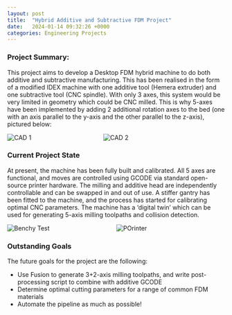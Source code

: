 ```yaml
---
layout: post
title:  "Hybrid Additive and Subtractive FDM Project"
date:   2024-01-14 09:32:26 +0000
categories: Engineering Projects
---
```

<!-- # RoboChess Project -->

### Project Summary:
This project aims to develop a Desktop FDM hybrid machine to do both additive and subtractive manufacturing. This has been realised in the form of a modified IDEX machine with one additive tool (Hemera extruder) and one subtractive tool (CNC spindle). With only 3 axes, this system would be very limited in geometry which could be CNC milled. This is why 5-axes have been implemented by adding 2 additional rotation axes to the bed (one with an axis parallel to the y-axis and the other parallel to the z-axis), pictured below:

<div style="display: grid; grid-template-columns: 0.44fr 0.56fr;">
  <img src="/assets/Masters/MachineCAD1.png" alt="CAD 1" style="max-width: 100%;">
  <img src="/assets/Masters/MachineCAD2.png" alt="CAD 2" style="max-width: 100%;">
</div>

### Current Project State
At present, the machine has been fully built and calibrated. All 5 axes are functional, and moves are controlled using GCODE via standard open-source printer hardware. The milling and additive head are independently controllable and can be swapped in and out of use. A stiffer gantry has been fitted to the machine, and the process has started for calibrating optimal CNC parameters. The machine has a ‘digital twin’ which can be used for generating 5-axis milling toolpaths and collision detection.

<div style="display: grid; grid-template-columns: 0.5fr 0.5fr;">
  <img src="/assets/Masters/Benchy.jpg" alt="Benchy Test" style="max-width: 100%;">
  <img src="/assets/Masters/Machine.jpg" alt="POrinter" style="max-width: 100%;">
</div>

### Outstanding Goals
The future goals for the project are the following:
- Use Fusion to generate 3+2-axis milling toolpaths, and write post-processing script to combine with additive GCODE
- Determine optimal cutting parameters for a range of common FDM materials
- Automate the pipeline as much as possible!